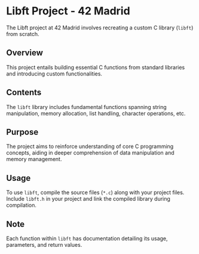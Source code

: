 # Libft Project - 42 Madrid

The Libft project at 42 Madrid involves recreating a custom C library (`libft`) from scratch.

## Overview

This project entails building essential C functions from standard libraries and introducing custom functionalities.

## Contents

The `libft` library includes fundamental functions spanning string manipulation, memory allocation, list handling, character operations, etc.

## Purpose

The project aims to reinforce understanding of core C programming concepts, aiding in deeper comprehension of data manipulation and memory management.

## Usage

To use `libft`, compile the source files (`*.c`) along with your project files. Include `libft.h` in your project and link the compiled library during compilation.

## Note

Each function within `libft` has documentation detailing its usage, parameters, and return values.
